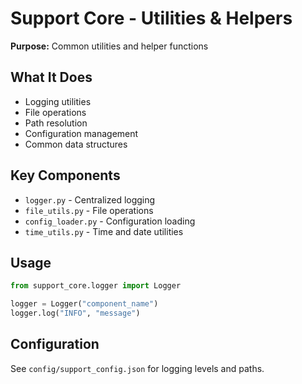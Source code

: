 # Support Core - Utilities & Helpers

**Purpose:** Common utilities and helper functions

## What It Does

- Logging utilities
- File operations
- Path resolution
- Configuration management
- Common data structures

## Key Components

- `logger.py` - Centralized logging
- `file_utils.py` - File operations
- `config_loader.py` - Configuration loading
- `time_utils.py` - Time and date utilities

## Usage

```python
from support_core.logger import Logger

logger = Logger("component_name")
logger.log("INFO", "message")
```

## Configuration

See `config/support_config.json` for logging levels and paths.

